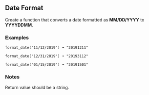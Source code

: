 ## Date Format
Create a function that converts a date formatted as **MM/DD/YYYY** to **YYYYDDMM**.


### Examples
```
format_date("11/12/2019") ➞ "20191211"

format_date("12/31/2019") ➞ "20193112"

format_date("01/15/2019") ➞ "20191501"
```

### Notes
Return value should be a string.
